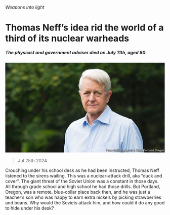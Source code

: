 ###### Weapons into light

# Thomas Neff’s idea rid the world of a third of its nuclear warheads 

##### The physicist and government adviser died on July 11th, aged 80 

![image](images/20240727_OBP001.jpg) 

> Jul 25th 2024 

Crouching under his school desk as he had been instructed, Thomas Neff listened to the sirens wailing. This was a nuclear-attack drill, aka “duck and cover”. The giant threat of the Soviet Union was a constant in those days. All through grade school and high school he had those drills. But Portland, Oregon, was a remote, blue-collar place back then, and he was just a teacher’s son who was happy to earn extra nickels by picking strawberries and beans. Why would the Soviets attack him, and how could it do any good to hide under his desk? 

